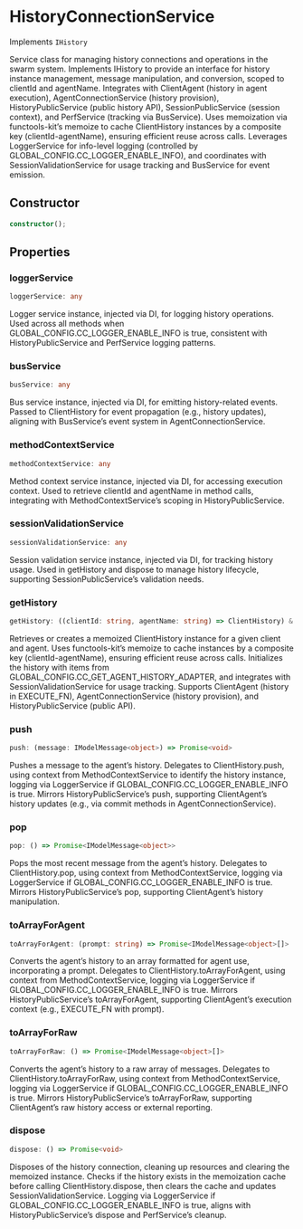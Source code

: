 # HistoryConnectionService

Implements `IHistory`

Service class for managing history connections and operations in the swarm system.
Implements IHistory to provide an interface for history instance management, message manipulation, and conversion, scoped to clientId and agentName.
Integrates with ClientAgent (history in agent execution), AgentConnectionService (history provision), HistoryPublicService (public history API), SessionPublicService (session context), and PerfService (tracking via BusService).
Uses memoization via functools-kit’s memoize to cache ClientHistory instances by a composite key (clientId-agentName), ensuring efficient reuse across calls.
Leverages LoggerService for info-level logging (controlled by GLOBAL_CONFIG.CC_LOGGER_ENABLE_INFO), and coordinates with SessionValidationService for usage tracking and BusService for event emission.

## Constructor

```ts
constructor();
```

## Properties

### loggerService

```ts
loggerService: any
```

Logger service instance, injected via DI, for logging history operations.
Used across all methods when GLOBAL_CONFIG.CC_LOGGER_ENABLE_INFO is true, consistent with HistoryPublicService and PerfService logging patterns.

### busService

```ts
busService: any
```

Bus service instance, injected via DI, for emitting history-related events.
Passed to ClientHistory for event propagation (e.g., history updates), aligning with BusService’s event system in AgentConnectionService.

### methodContextService

```ts
methodContextService: any
```

Method context service instance, injected via DI, for accessing execution context.
Used to retrieve clientId and agentName in method calls, integrating with MethodContextService’s scoping in HistoryPublicService.

### sessionValidationService

```ts
sessionValidationService: any
```

Session validation service instance, injected via DI, for tracking history usage.
Used in getHistory and dispose to manage history lifecycle, supporting SessionPublicService’s validation needs.

### getHistory

```ts
getHistory: ((clientId: string, agentName: string) => ClientHistory) & IClearableMemoize<string> & IControlMemoize<string, ClientHistory>
```

Retrieves or creates a memoized ClientHistory instance for a given client and agent.
Uses functools-kit’s memoize to cache instances by a composite key (clientId-agentName), ensuring efficient reuse across calls.
Initializes the history with items from GLOBAL_CONFIG.CC_GET_AGENT_HISTORY_ADAPTER, and integrates with SessionValidationService for usage tracking.
Supports ClientAgent (history in EXECUTE_FN), AgentConnectionService (history provision), and HistoryPublicService (public API).

### push

```ts
push: (message: IModelMessage<object>) => Promise<void>
```

Pushes a message to the agent’s history.
Delegates to ClientHistory.push, using context from MethodContextService to identify the history instance, logging via LoggerService if GLOBAL_CONFIG.CC_LOGGER_ENABLE_INFO is true.
Mirrors HistoryPublicService’s push, supporting ClientAgent’s history updates (e.g., via commit methods in AgentConnectionService).

### pop

```ts
pop: () => Promise<IModelMessage<object>>
```

Pops the most recent message from the agent’s history.
Delegates to ClientHistory.pop, using context from MethodContextService, logging via LoggerService if GLOBAL_CONFIG.CC_LOGGER_ENABLE_INFO is true.
Mirrors HistoryPublicService’s pop, supporting ClientAgent’s history manipulation.

### toArrayForAgent

```ts
toArrayForAgent: (prompt: string) => Promise<IModelMessage<object>[]>
```

Converts the agent’s history to an array formatted for agent use, incorporating a prompt.
Delegates to ClientHistory.toArrayForAgent, using context from MethodContextService, logging via LoggerService if GLOBAL_CONFIG.CC_LOGGER_ENABLE_INFO is true.
Mirrors HistoryPublicService’s toArrayForAgent, supporting ClientAgent’s execution context (e.g., EXECUTE_FN with prompt).

### toArrayForRaw

```ts
toArrayForRaw: () => Promise<IModelMessage<object>[]>
```

Converts the agent’s history to a raw array of messages.
Delegates to ClientHistory.toArrayForRaw, using context from MethodContextService, logging via LoggerService if GLOBAL_CONFIG.CC_LOGGER_ENABLE_INFO is true.
Mirrors HistoryPublicService’s toArrayForRaw, supporting ClientAgent’s raw history access or external reporting.

### dispose

```ts
dispose: () => Promise<void>
```

Disposes of the history connection, cleaning up resources and clearing the memoized instance.
Checks if the history exists in the memoization cache before calling ClientHistory.dispose, then clears the cache and updates SessionValidationService.
Logging via LoggerService if GLOBAL_CONFIG.CC_LOGGER_ENABLE_INFO is true, aligns with HistoryPublicService’s dispose and PerfService’s cleanup.
